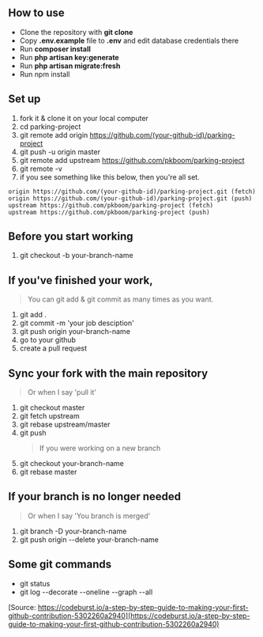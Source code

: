 ## How to use

- Clone the repository with __git clone__
- Copy __.env.example__ file to __.env__ and edit database credentials there
- Run __composer install__
- Run __php artisan key:generate__
- Run __php artisan migrate:fresh__
- Run npm install


## Set up

1. fork it & clone it on your local computer
2. cd parking-project
3. git remote add origin https://github.com/(your-github-id)/parking-project
4. git push -u origin master
5. git remote add upstream https://github.com/pkboom/parking-project
6. git remote -v
7. if you see something like this below, then you're all set.

```
origin https://github.com/(your-github-id)/parking-project.git (fetch)
origin https://github.com/(your-github-id)/parking-project.git (push)
upstream https://github.com/pkboom/parking-project (fetch)
upstream https://github.com/pkboom/parking-project (push)
```

## Before you start working

1. git checkout -b your-branch-name

## If you've finished your work,

> You can git add & git commit as many times as you want.

1. git add .
2. git commit -m 'your job desciption'
3. git push origin your-branch-name
4. go to your github
5. create a pull request

## Sync your fork with the main repository

> Or when I say 'pull it'

1. git checkout master
2. git fetch upstream
3. git rebase upstream/master
4. git push
    > If you were working on a new branch
5. git checkout your-branch-name
6. git rebase master

## If your branch is no longer needed

> Or when I say 'You branch is merged'

1. git branch -D your-branch-name
2. git push origin --delete your-branch-name

## Some git commands

-   git status
-   git log --decorate --oneline --graph --all

[Source: https://codeburst.io/a-step-by-step-guide-to-making-your-first-github-contribution-5302260a2940](https://codeburst.io/a-step-by-step-guide-to-making-your-first-github-contribution-5302260a2940)

